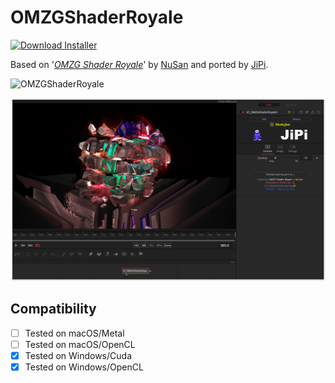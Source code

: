 # OMZGShaderRoyale
[![Download Installer](https://img.shields.io/static/v1?label=Download&message=OMZGShaderRoyale-Installer.lua&color=blue)](https://github.com/nmbr73/Shadertoys/releases/download/V1.1/OMZGShaderRoyale-Installer.lua "Installer")



Based on '_[OMZG Shader Royale](https://www.shadertoy.com/view/stXyWN)_' by [NuSan](https://www.shadertoy.com/user/NuSan) and ported by [JiPi](../../Site/Profiles/JiPi.md).

![OMZGShaderRoyale](https://user-images.githubusercontent.com/78935215/159676611-7ac0d809-024f-4808-abee-eef1bf7b02f7.gif)

[![Thumbnail](OMZGShaderRoyale.png)](https://www.shadertoy.com/view/stXyWN "View on Shadertoy.com")



## Compatibility
- [ ] Tested on macOS/Metal
- [ ] Tested on macOS/OpenCL
- [X] Tested on Windows/Cuda
- [X] Tested on Windows/OpenCL
